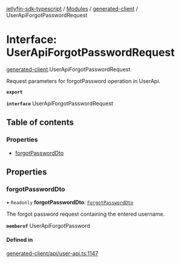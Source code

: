 [jellyfin-sdk-typescript](../README.md) / [Modules](../modules.md) / [generated-client](../modules/generated_client.md) / UserApiForgotPasswordRequest

# Interface: UserApiForgotPasswordRequest

[generated-client](../modules/generated_client.md).UserApiForgotPasswordRequest

Request parameters for forgotPassword operation in UserApi.

**`export`**

**`interface`** UserApiForgotPasswordRequest

## Table of contents

### Properties

- [forgotPasswordDto](generated_client.UserApiForgotPasswordRequest.md#forgotpassworddto)

## Properties

### forgotPasswordDto

• `Readonly` **forgotPasswordDto**: [`ForgotPasswordDto`](generated_client.ForgotPasswordDto.md)

The forgot password request containing the entered username.

**`memberof`** UserApiForgotPassword

#### Defined in

[generated-client/api/user-api.ts:1147](https://github.com/thornbill/jellyfin-sdk-typescript/blob/350a9a5/src/generated-client/api/user-api.ts#L1147)
